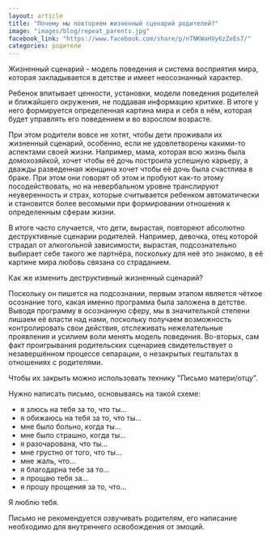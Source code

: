 ```yaml
---
layout: article
title: "Почему мы повторяем жизненный сценарий родителей?"
image: "images/blog/repeat_parents.jpg"
facebook_link: "https://www.facebook.com/share/p/nTNKWaHVy6zZeEs7/"
categories: родители
---
```


Жизненный сценарий - модель поведения и система восприятия мира, которая закладывается в детстве и имеет неосознанный характер.

<!--more-->

Ребенок впитывает ценности, установки, модели поведения родителей и ближайшего окружения, не поддавая информацию критике. В итоге у него формируется определенная картина мира и себя в нём, которая будет управлять его поведением и во взрослом возрасте.

При этом родители вовсе не хотят, чтобы дети проживали их жизненный сценарий, особенно, если не удовлетворены какими-то аспектами своей жизни. Например, мама, которая всю жизнь была домохозяйкой, хочет чтобы её дочь построила успешную карьеру, а дважды разведенная женщина хочет чтобы её дочь была счастлива в браке. При этом они говорят об этом и пробуют как-то этому посодействовать, но на невербальном уровне транслируют неуверенность и страх, которые считывается ребенком автоматически и становится более весомыми при формировании отношения к определенным сферам жизни.

В итоге часто случается, что дети, вырастая, повторяют абсолютно деструктивные сценарии родителей. Например, девочка, отец которой страдал от алкогольной зависимости, вырастая, подсознательно выбирает себе такого же партнёра, поскольку для неё это знакомо, в её картине мира любовь связана со страданием.

Как же изменить деструктивный жизненный сценарий?

Поскольку он пишется на подсознании, первым этапом является чёткое осознание того, какая именно программа была заложена в детстве. Выводя программу в осознанную сферу, мы в значительной степени лишаем её власти над нами, поскольку получаем возможность контролировать свои действия, отслеживать нежелательные проявления и усилием воли менять модель поведения.
Во-вторых, сам факт проигрывания родительских сценариев свидетельствует о незавершённом процессе сепарации, о незакрытых гештальтах в отношениях с родителями.

Чтобы их закрыть можно использовать технику "Письмо матери/отцу".

Нужно написать письмо, основываясь на такой схеме:

- я злюсь на тебя за то, что ты...
- я обижаюсь на тебя за то, что ты...
- мне было больно, когда ты...
- мне было страшно, когда ты...
- я разочарована, что ты...
- мне грустно от того, что ты...
- мне жаль, что...
- я благодарна тебе за то...
- я прощаю тебя за...
- я прошу прощения за то, что...

Я люблю тебя.

Письмо не рекомендуется озвучивать родителям, его написание необходимо для внутреннего освобождения от эмоций.
